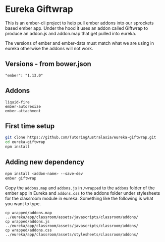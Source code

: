 # Eureka Giftwrap

This is an ember-cli project to help pull ember addons into our sprockets based ember app. Under the hood it uses an addon called Giftwrap to produce an addon.js and addon.map that get pulled into eureka.

The versions of ember and ember-data must match what we are using in eureka otherwise the addons will not work.

## Versions - from bower.json

```
"ember": "1.13.0"
```

## Addons

```
liquid-fire
ember-autoresize
ember-attachment
```

## First time setup

```bash
git clone https://github.com/TutoringAustralasia/eureka-giftwrap.git
cd eureka-giftwrap
npm install
```

## Adding new dependency

```bash
npm install <addon-name> --save-dev
ember giftwrap
```
Copy the `addons.map` and `addons.js` in `/wrapped` to the `addons` folder of the ember app in Eureka and `addons.css` to the addons folder under stylesheets for the classroom module in eureka. Something like the following is what you want to type.
```
cp wrapped/addons.map ../eureka/app/classroom/assets/javascripts/classroom/addons/
cp wrapped/addons.js ../eureka/app/classroom/assets/javascripts/classroom/addons/
cp wrapped/addons.css ../eureka/app/classroom/assets/stylesheets/classroom/addons/
```

